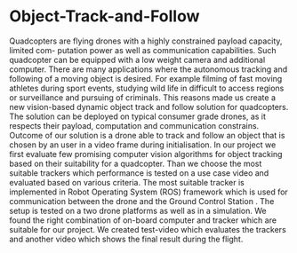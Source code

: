 # Object-Track-and-Follow

Quadcopters are flying drones with a highly constrained payload capacity, limited com-
putation power as well as communication capabilities. Such quadcopter can be equipped
with a low weight camera and additional computer. There are many applications where
the autonomous tracking and following of a moving object is desired. For example filming
of fast moving athletes during sport events, studying wild life in difficult to access regions
or surveillance and pursuing of criminals.
This reasons made us create a new vision-based dynamic object track and follow solution
for quadcopters. The solution can be deployed on typical consumer grade drones, as
it respects their payload, computation and communication constrains. Outcome of our
solution is a drone able to track and follow an object that is chosen by an user in a video
frame during initialisation.
In our project we first evaluate few promising computer vision algorithms for object
tracking based on their suitability for a quadcopter. Than we choose the most suitable
trackers which performance is tested on a use case video and evaluated based on various
criteria. The most suitable tracker is implemented in
Robot Operating System (ROS)
framework which is used for communication between the drone and the
Ground Control
Station
. The setup is tested on a two drone platforms as well as in a simulation.
We found the right combination of on-board computer and tracker which are suitable for
our project. We created test-video which evaluates the trackers and another video which
shows the final result during the flight.
